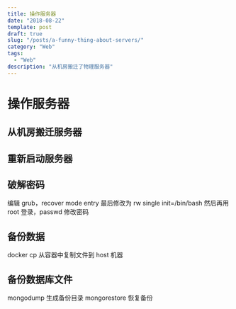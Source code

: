 ```yaml
---
title: 操作服务器
date: "2018-08-22"
template: post
draft: true
slug: "/posts/a-funny-thing-about-servers/"
category: "Web"
tags:
  - "Web"
description: "从机房搬迁了物理服务器"
---
```


# 操作服务器

## 从机房搬迁服务器

## 重新启动服务器

## 破解密码

编辑 grub，recover mode entry 最后修改为 rw single init=/bin/bash 然后再用 root 登录，passwd 修改密码

## 备份数据

docker cp 从容器中复制文件到 host 机器

## 备份数据库文件

mongodump 生成备份目录
mongorestore 恢复备份

